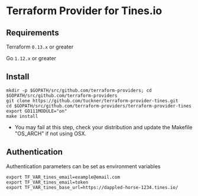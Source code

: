 # Terraform Provider for Tines.io

## Requirements

Terraform `0.13.x` or greater

Go `1.12.x` or greater

## Install

```
mkdir -p $GOPATH/src/github.com/terraform-providers; cd $GOPATH/src/github.com/terraform-providers
git clone https://github.com/tuckner/terraform-provider-tines.git
cd $GOPATH/src/github.com/terraform-providers/terraform-provider-tines
export GO111MODULE="on"
make install
```

* You may fail at this step, check your distribution and update the Makefile "OS_ARCH" if not using OSX.

## Authentication

Authentication parameters can be set as environment variables

```
export TF_VAR_tines_email=example@email.com
export TF_VAR_tines_email=token
export TF_VAR_tines_base_url=https://dappled-horse-1234.tines.io/
```
